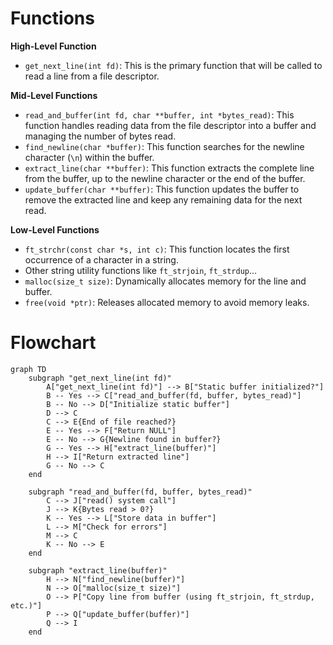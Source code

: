 
# Functions
**High-Level Function**
- `get_next_line(int fd)`: This is the primary function that will be called to read a line from a file descriptor.  

**Mid-Level Functions**
- `read_and_buffer(int fd, char **buffer, int *bytes_read)`: This function handles reading data from the file descriptor into a buffer and managing the number of bytes read.
- `find_newline(char *buffer)`: This function searches for the newline character (`\n`) within the buffer.
- `extract_line(char **buffer)`: This function extracts the complete line from the buffer, up to the newline character or the end of the buffer.
- `update_buffer(char **buffer)`: This function updates the buffer to remove the extracted line and keep any remaining data for the next read.

**Low-Level Functions**
- `ft_strchr(const char *s, int c)`: This function locates the first occurrence of a character in a string. 
- Other string utility functions like `ft_strjoin`, `ft_strdup`... 
- `malloc(size_t size)`: Dynamically allocates memory for the line and buffer.  
- `free(void *ptr)`: Releases allocated memory to avoid memory leaks.

# Flowchart
```mermaid
graph TD
    subgraph "get_next_line(int fd)"
        A["get_next_line(int fd)"] --> B["Static buffer initialized?"]
        B -- Yes --> C["read_and_buffer(fd, buffer, bytes_read)"]
        B -- No --> D["Initialize static buffer"]
        D --> C
        C --> E{End of file reached?}
        E -- Yes --> F["Return NULL"]
        E -- No --> G{Newline found in buffer?}
        G -- Yes --> H["extract_line(buffer)"]
        H --> I["Return extracted line"]
        G -- No --> C 
    end
    
    subgraph "read_and_buffer(fd, buffer, bytes_read)"
        C --> J["read() system call"]
        J --> K{Bytes read > 0?}
        K -- Yes --> L["Store data in buffer"]
        L --> M["Check for errors"]
        M --> C
        K -- No --> E
    end

    subgraph "extract_line(buffer)"
        H --> N["find_newline(buffer)"]
        N --> O["malloc(size_t size)"]
        O --> P["Copy line from buffer (using ft_strjoin, ft_strdup, etc.)"]
        P --> Q["update_buffer(buffer)"] 
        Q --> I
    end
```
